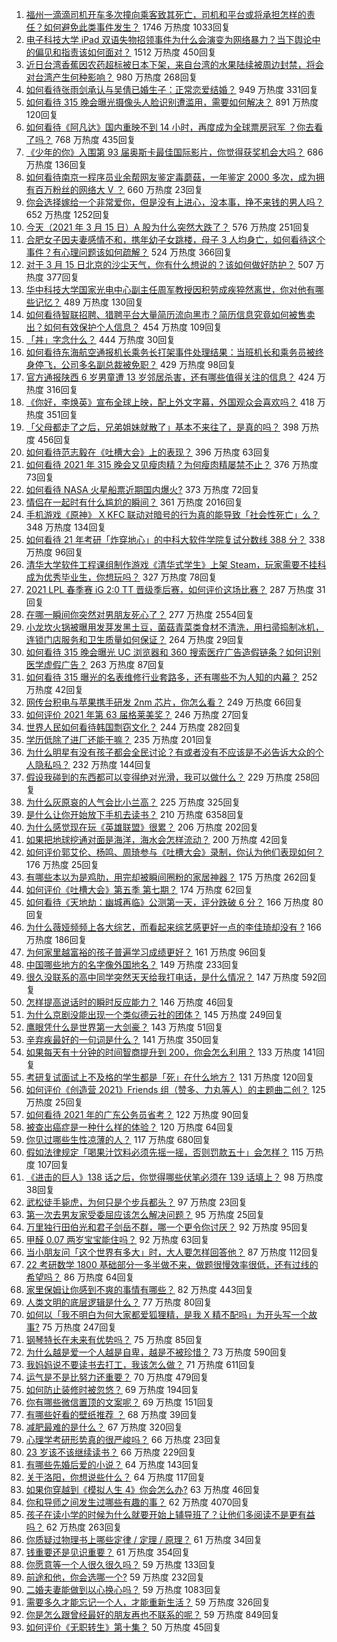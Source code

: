 1. [福州一滴滴司机开车多次撞向乘客致其死亡，司机和平台或将承担怎样的责任？如何避免此类事件发生？](https://www.zhihu.com/question/449348056) 1746 万热度 1033回复
1. [电子科技大学 iPad 双语失物招领事件为什么会演变为网络暴力？当下舆论中的偏见和指责该如何面对？](https://www.zhihu.com/question/449130931) 1512 万热度 450回复
1. [近日台湾香蕉因农药超标被日本下架，来自台湾的水果陆续被周边封禁，将会对台湾产生何种影响？](https://www.zhihu.com/question/449151355) 980 万热度 268回复
1. [如何看待张雨剑承认与吴倩已婚生子：正常恋爱结婚？](https://www.zhihu.com/question/449522933) 949 万热度 331回复
1. [如何看待 315  晚会曝光摄像头人脸识别遭滥用，需要如何解决？](https://www.zhihu.com/question/449514194) 891 万热度 120回复
1. [如何看待《阿凡达》国内重映不到 14 小时，再度成为全球票房冠军 ？你去看了吗？](https://www.zhihu.com/question/449012245) 768 万热度 435回复
1. [《少年的你》入围第 93 届奥斯卡最佳国际影片，你觉得获奖机会大吗？](https://www.zhihu.com/question/449520471) 686 万热度 136回复
1. [如何看待南京一程序员业余帮网友鉴定毒蘑菇，一年鉴定 2000 多次，成为拥有百万粉丝的网络大 V ？](https://www.zhihu.com/question/448896625) 660 万热度 23回复
1. [你会选择嫁给一个非常爱你，但是没有上进心，没本事，挣不来钱的男人吗？](https://www.zhihu.com/question/449260841) 652 万热度 1252回复
1. [今天（2021 年 3 月 15 日）A 股为什么突然大跌了？](https://www.zhihu.com/question/449445380) 576 万热度 251回复
1. [合肥女子因夫妻感情不和，携年幼子女跳楼，母子 3 人均身亡，如何看待这个事件？有心理问题该如何疏解？](https://www.zhihu.com/question/449034785) 524 万热度 366回复
1. [对于 3 月 15 日北京的沙尘天气，你有什么想说的？该如何做好防护？](https://www.zhihu.com/question/449403613) 507 万热度 377回复
1. [华中科技大学国家光电中心副主任周军教授因积劳成疾猝然离世，你对他有哪些记忆？](https://www.zhihu.com/question/449110878) 489 万热度 130回复
1. [如何看待智联招聘、猎聘平台大量简历流向黑市？简历信息究竟如何被售卖出？如何有效保护个人信息？](https://www.zhihu.com/question/449516125) 454 万热度 109回复
1. [「丼」字念什么？](https://www.zhihu.com/question/449089251) 444 万热度 30回复
1. [如何看待东海航空通报机长乘务长打架事件处理结果：当班机长和乘务员被终身停飞，公司多名副总裁被免职？](https://www.zhihu.com/question/449419093) 429 万热度 98回复
1. [官方通报陕西 6 岁男童遭 13 岁邻居杀害，还有哪些值得关注的信息？](https://www.zhihu.com/question/449400739) 424 万热度 316回复
1. [《你好，李焕英》宣布全球上映，配上外文字幕，外国观众会喜欢吗？](https://www.zhihu.com/question/447857337) 418 万热度 351回复
1. [「父母都走了之后，兄弟姐妹就散了」基本不来往了，是真的吗？](https://www.zhihu.com/question/368765655) 398 万热度 456回复
1. [如何看待范志毅在《吐槽大会》上的表现？](https://www.zhihu.com/question/449429247) 396 万热度 63回复
1. [如何看待 2021 年 315 晚会又见瘦肉精？为何瘦肉精屡禁不止？](https://www.zhihu.com/question/449515604) 376 万热度 73回复
1. [如何看待 NASA 火星船票近期国内爆火?](https://www.zhihu.com/question/449077624) 373 万热度 72回复
1. [情侣在一起时有什么尴尬的瞬间？](https://www.zhihu.com/question/58489668) 361 万热度 2016回复
1. [手机游戏《原神》 X KFC 联动对暗号的行为真的能导致「社会性死亡」么？](https://www.zhihu.com/question/448362827) 348 万热度 134回复
1. [如何看待 21 年考研「炸穿地心」的中科大软件学院复试分数线 388 分？](https://www.zhihu.com/question/449255117) 338 万热度 96回复
1. [清华大学软件工程课组制作游戏《清华式学生》上架 Steam，玩家需要不挂科成为优秀毕业生，你想玩吗？](https://www.zhihu.com/question/449004788) 327 万热度 78回复
1. [2021 LPL 春季赛 iG 2:0 TT 晋级季后赛，如何评价这场比赛？](https://www.zhihu.com/question/449512603) 287 万热度 31回复
1. [在哪一瞬间你突然对男朋友死心了？](https://www.zhihu.com/question/313213582) 277 万热度 2554回复
1. [小龙坎火锅被曝用发芽发黑土豆，菌菇青菜类食材不清洗，用扫帚捣制冰机，连锁门店服务和卫生质量如何保证？](https://www.zhihu.com/question/449434040) 264 万热度 29回复
1. [如何看待 315 晚会曝光 UC 浏览器和 360 搜索医疗广告造假链条？如何识别医学虚假广告？](https://www.zhihu.com/question/449514828) 263 万热度 87回复
1. [如何看待 315 曝光的名表维修行业套路多，还有哪些不为人知的内幕？](https://www.zhihu.com/question/449513940) 252 万热度 42回复
1. [网传台积电与苹果携手研发 2nm 芯片，你怎么看？](https://www.zhihu.com/question/448826238) 249 万热度 66回复
1. [如何评价 2021 年第 63 届格莱美奖？](https://www.zhihu.com/question/449416775) 246 万热度 27回复
1. [世界人民如何看待韩国剽窃文化？](https://www.zhihu.com/question/267791138) 244 万热度 282回复
1. [学历低除了进厂还能干嘛？](https://www.zhihu.com/question/440486008) 235 万热度 201回复
1. [为什么明星有没有孩子都会全民讨论？有或者没有不应该是不必告诉大众的个人隐私吗？](https://www.zhihu.com/question/449215640) 232 万热度 144回复
1. [假设我碰到的东西都可以变得绝对光滑，我可以做什么？](https://www.zhihu.com/question/449145769) 229 万热度 258回复
1. [为什么灰原哀的人气会比小兰高？](https://www.zhihu.com/question/382637152) 225 万热度 325回复
1. [是什么让你开始放下手机去读书？](https://www.zhihu.com/question/303137880) 210 万热度 6358回复
1. [为什么感觉现在玩《英雄联盟》很累？](https://www.zhihu.com/question/447453640) 206 万热度 202回复
1. [如果把地球挖通对面是海洋，海水会怎样流动？](https://www.zhihu.com/question/302573278) 200 万热度 42回复
1. [如何评价郭艾伦、杨鸣、周琦参与《吐槽大会》录制，你认为他们表现如何？](https://www.zhihu.com/question/448175271) 176 万热度 25回复
1. [有哪些本以为是鸡肋，用完却被瞬间圈粉的家居神器？](https://www.zhihu.com/question/359026960) 175 万热度 262回复
1. [如何评价《吐槽大会》第五季 第七期？](https://www.zhihu.com/question/449258519) 174 万热度 62回复
1. [如何看待《天地劫：幽城再临》公测第一天，评分跌破 6 分？](https://www.zhihu.com/question/448864799) 166 万热度 80回复
1. [为什么薇娅频频上各大综艺，而看起来综艺感更好一点的李佳琦却没有 ?](https://www.zhihu.com/question/444761120) 166 万热度 186回复
1. [为何家里越富裕的孩子普遍学习成绩更好？](https://www.zhihu.com/question/441150384) 161 万热度 96回复
1. [中国哪些地方的名字像外国地名？](https://www.zhihu.com/question/387258929) 149 万热度 233回复
1. [很久没联系的高中同学突然天天给我打电话，是什么情况？](https://www.zhihu.com/question/312761456) 147 万热度 592回复
1. [怎样提高说话时的瞬时反应能力？](https://www.zhihu.com/question/20733826) 146 万热度 46回复
1. [为什么京剧没能出现一个类似德云社的团体？](https://www.zhihu.com/question/318057050) 145 万热度 249回复
1. [鹰眼凭什么是世界第一大剑豪？](https://www.zhihu.com/question/346857720) 143 万热度 51回复
1. [辛弃疾最好的一句词是什么？](https://www.zhihu.com/question/47242721) 141 万热度 350回复
1. [如果每天有十分钟的时间智商提升到 200，你会怎么利用？](https://www.zhihu.com/question/448982985) 133 万热度 141回复
1. [考研复试面试上不及格的学生都是「死」在什么地方？](https://www.zhihu.com/question/281387925) 131 万热度 120回复
1. [如何评价《创造营 2021》Friends 组（赞多、力丸等人）的主题曲二创？](https://www.zhihu.com/question/449157968) 125 万热度 25回复
1. [如何看待 2021 年的广东公务员省考？](https://www.zhihu.com/question/449273189) 122 万热度 90回复
1. [被查出癌症是一种什么样的体验？](https://www.zhihu.com/question/316703481) 120 万热度 64回复
1. [你见过哪些生性凉薄的人？](https://www.zhihu.com/question/429319229) 117 万热度 680回复
1. [假如法律规定「喝果汁饮料必须先摇一摇，否则罚款五十」会怎样？](https://www.zhihu.com/question/448663533) 115 万热度 107回复
1. [《进击的巨人》138 话之后，你觉得哪些伏笔必须在 139 话填上？](https://www.zhihu.com/question/447697725) 98 万热度 38回复
1. [武松徒手毙虎，为何只是个步兵都头？](https://www.zhihu.com/question/448916800) 97 万热度 23回复
1. [第一次去男友家受委屈应该怎么解决问题？](https://www.zhihu.com/question/447688631) 95 万热度 25回复
1. [万里独行田伯光和君子剑岳不群，哪一个更令你讨厌？](https://www.zhihu.com/question/448944427) 92 万热度 95回复
1. [甲醛 0.07 两岁宝宝能住吗？](https://www.zhihu.com/question/442317516) 92 万热度 63回复
1. [当小朋友问「这个世界有多大」时，大人要怎样回答他？](https://www.zhihu.com/question/447361243) 87 万热度 112回复
1. [22 考研数学 1800 基础部分一多半做不来，做题很慢效率很低，还有过线的希望吗？](https://www.zhihu.com/question/440329596) 86 万热度 64回复
1. [家里保姆让你感到不爽的事情有哪些？](https://www.zhihu.com/question/20554063) 82 万热度 443回复
1. [人类文明的底层逻辑是什么？](https://www.zhihu.com/question/449229611) 77 万热度 80回复
1. [如何以「我不明白为何大家都爱狐狸精，是我 X 精不配吗」为开头写一个故事?](https://www.zhihu.com/question/443816329) 75 万热度 247回复
1. [钢琴特长在未来有优势吗？](https://www.zhihu.com/question/26029402) 75 万热度 85回复
1. [为什么越是爱一个人越是自卑，越是不被珍惜？](https://www.zhihu.com/question/440867624) 73 万热度 590回复
1. [我妈妈说不要读书去打工，我该怎么做？](https://www.zhihu.com/question/446344851) 71 万热度 611回复
1. [运气是不是比努力还重要？](https://www.zhihu.com/question/446459625) 70 万热度 479回复
1. [如何防止装修时被忽悠？](https://www.zhihu.com/question/20923526) 69 万热度 194回复
1. [你有哪些微信置顶的文案呢？](https://www.zhihu.com/question/440671474) 69 万热度 151回复
1. [有哪些好看的壁纸推荐  ？](https://www.zhihu.com/question/446898485) 68 万热度 39回复
1. [减肥最难的是什么？](https://www.zhihu.com/question/445545771) 67 万热度 320回复
1. [心理学考研形势真的很严峻吗？](https://www.zhihu.com/question/448940182) 66 万热度 23回复
1. [23 岁该不该继续读书？](https://www.zhihu.com/question/446855094) 66 万热度 229回复
1. [有哪些先婚后爱的小说？](https://www.zhihu.com/question/338154133) 64 万热度 143回复
1. [关于洛阳，你想说些什么？](https://www.zhihu.com/question/373420574) 64 万热度 117回复
1. [如果你穿越到《模拟人生 4》你会怎么办?](https://www.zhihu.com/question/435786716) 63 万热度 46回复
1. [你和导师之间发生过哪些有趣的事？](https://www.zhihu.com/question/263824222) 62 万热度 4070回复
1. [孩子在读小学的时候为什么就要开始上辅导班了？让他们多阅读不是更有益吗？](https://www.zhihu.com/question/431156947) 62 万热度 263回复
1. [你质疑过物理书上哪些定律 / 定理 / 原理？](https://www.zhihu.com/question/444843881) 61 万热度 34回复
1. [钱重要还是见识重要？](https://www.zhihu.com/question/443432161) 61 万热度 354回复
1. [你愿意等一个人很久很久吗？](https://www.zhihu.com/question/448944287) 59 万热度 133回复
1. [前途和他，你会选哪一个?](https://www.zhihu.com/question/447470040) 59 万热度 232回复
1. [二婚夫妻能做到以心换心吗？](https://www.zhihu.com/question/367901604) 59 万热度 1083回复
1. [需要多久才能忘记一个人，才能重新生活？](https://www.zhihu.com/question/447034431) 59 万热度 326回复
1. [你是怎么跟曾经最好的朋友再也不联系的呢？](https://www.zhihu.com/question/445015043) 59 万热度 849回复
1. [如何评价《无职转生》第十集？](https://www.zhihu.com/question/449264244) 50 万热度 45回复